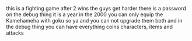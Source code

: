 this is a fighting game after 2 wins the guys get harder 
there is a password on the debug thing it is a year in the 2000
you can only equip the Kamehameha with goku so ya and you can not upgrade them both
and in the debug thing you can have everything coins characters, items and attacks
